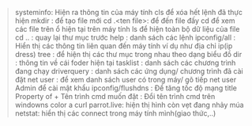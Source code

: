 > systeminfo: Hiện ra thông tin của máy tính 
> cls để xóa hết lệnh đã thực hiện
> mkdir <ten file> : để tạo file mới
> cd .\<ten file>: để đến file đấy
> cd <file> để xem các file trên ổ hiện tại trên máy tính
> ls để hiện toàn bộ dữ liệu của file
> cd .. : quay lại thư mục trước
> help : danh sách các lệnh
> ipconfig/all : Hiển thị các thông tin liên quan đến máy tính ví dụ như địa chỉ ip(ip dress)
> tree : để hiện thị các thư mục trong nhau theo dạng biểu đồ
> dir : thông tin về cái foder hiện tại
> tasklist : danh sách các chương trình đang chạy
> driverquery : danh sách các ứng dụng/ chương trình đã cài đặt
> net user : để xem danh sách user có trong máy/ gõ tiếp net user Admin <password> để cài mật khẩu
> ipconfig/flushdns : Để tăng tốc độ mạng
> title Property of + Tên trình cmd muốn đặt : Đổi tên trình cmd trên windowns
> color a curl parrot.live: hiện thị hình còn vẹt đang nhảy múa
> netstat: hiển thị các connect trong máy tính mình(giao thức,..)